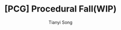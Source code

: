 ---
layout: post
title: "[PCG] Procedural Fall(WIP)"
author: "Tianyi Song"
categories: worklog
tags: [pcg,fall]
---